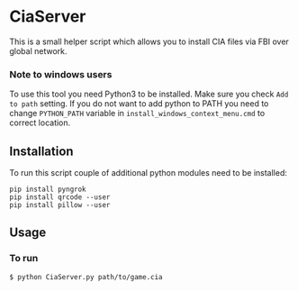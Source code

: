 # CiaServer
This is a small helper script which allows you to install CIA files via FBI over global network.

### Note to windows users
To use this tool you need Python3 to be installed. Make sure you check `Add to path` setting. If you do not want to add python to PATH
you need to change `PYTHON_PATH` variable in `install_windows_context_menu.cmd` to correct location.

## Installation
To run this script couple of additional python modules need to be installed:

```
pip install pyngrok
pip install qrcode --user
pip install pillow --user
```

## Usage 

### To run

```
$ python CiaServer.py path/to/game.cia
```
